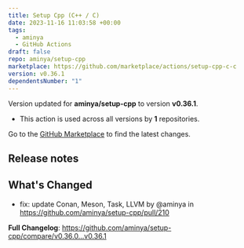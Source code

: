 ```yaml
---
title: Setup Cpp (C++ / C)
date: 2023-11-16 11:03:58 +00:00
tags:
  - aminya
  - GitHub Actions
draft: false
repo: aminya/setup-cpp
marketplace: https://github.com/marketplace/actions/setup-cpp-c-c
version: v0.36.1
dependentsNumber: "1"
---
```



Version updated for **aminya/setup-cpp** to version **v0.36.1**.
- This action is used across all versions by **1** repositories.

Go to the [GitHub Marketplace](https://github.com/marketplace/actions/setup-cpp-c-c) to find the latest changes.

## Release notes

## What's Changed
* fix: update Conan, Meson, Task, LLVM by @aminya in https://github.com/aminya/setup-cpp/pull/210


**Full Changelog**: https://github.com/aminya/setup-cpp/compare/v0.36.0...v0.36.1
